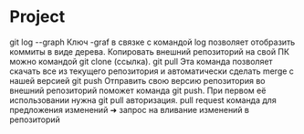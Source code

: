 # Project

git log --graph 
Ключ -graf в связке с командой log позволяет отобразить коммиты в виде дерева.
Копировать внешний репозиторий на свой ПК можно командой git clone (ссылка).
git pull
Эта команда позволяет скачать все из текущего репозитория и автоматически сделать merge с нашей версией
git push
Отправить свою версию репозитория во внешний репозиторий поможет команда git push. При первом её использовании нужна git pull авторизация.
pull request команда для предложения изменений ➜ запрос на вливание изменений в репозиторий 
